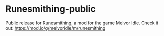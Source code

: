 # Runesmithing-public
Public release for Runesmithing, a mod for the game Melvor Idle. Check it out: https://mod.io/g/melvoridle/m/runesmithing
